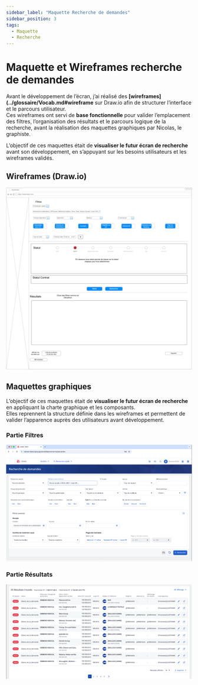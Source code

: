 ```yaml
---
sidebar_label: "Maquette Recherche de demandes"
sidebar_position: 3
tags:
  - Maquette
  - Recherche
---
```


# Maquette et Wireframes recherche de demandes

Avant le développement de l’écran, j’ai réalisé des **[wireframes](../glossaire/Vocab.md#wireframe** sur Draw.io afin de structurer l’interface et le parcours utilisateur.  
Ces wireframes ont servi de **base fonctionnelle** pour valider l’emplacement des filtres, l’organisation des résultats et le parcours logique de la recherche, avant la réalisation des maquettes graphiques par Nicolas, le graphiste.

L’objectif de ces maquettes était de **visualiser le futur écran de recherche** avant son développement, en s’appuyant sur les besoins utilisateurs et les wireframes validés.

## Wireframes (Draw.io)

![wireframe de l'écran de recherche](./../../static/img/maquette/wireframe_recherche_demande.png)

## Maquettes graphiques

L’objectif de ces maquettes était de **visualiser le futur écran de recherche** en appliquant la charte graphique et les composants.  
Elles reprennent la structure définie dans les wireframes et permettent de valider l’apparence auprès des utilisateurs avant développement.

### Partie Filtres

![screeshot de la maquette de la partie filtre](./../../static/img/maquette/partie_filtres.png)

### Partie Résultats

![screeshot de la maquette de la partie résultats](./../../static/img/maquette/partie_resultat.png)